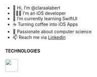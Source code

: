 

- 👋 Hi, I’m @claraalabert
- 👩🏼‍💻 I’m an iOS developer
- 🌱 I’m currently learning SwiftUI
- ☕️ Turning coffee into iOS Apps
- 💞️ Passionate about computer science
- 📫 Reach me via [Linkedin](https://www.linkedin.com/in/clara-alabert/)

#### TECHNOLOGIES

<img src="https://git-scm.com/images/logos/downloads/Git-Icon-1788C.png" width="40" height="40">


<!---![Git-Icon-1788C](https://user-images.githubusercontent.com/56721025/213476304-7aaa255a-cf45-412a-b252-bd63c5f77eef.png)
--->


<!---
claraalabert/claraalabert is a ✨ special ✨ repository because its `README.md` (this file) appears on your GitHub profile.
You can click the Preview link to take a look at your changes.
--->
